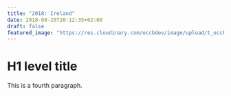 ```yaml
---
title: "2018: Ireland"
date: 2018-08-20T20:12:35+02:00
draft: false
featured_image: "https://res.cloudinary.com/occbdev/image/upload/t_occbdev_gallery_teaser/images/travel/2018/ireland/Irland-048.jpg"
---
```


# H1 level title

This is a fourth paragraph.
